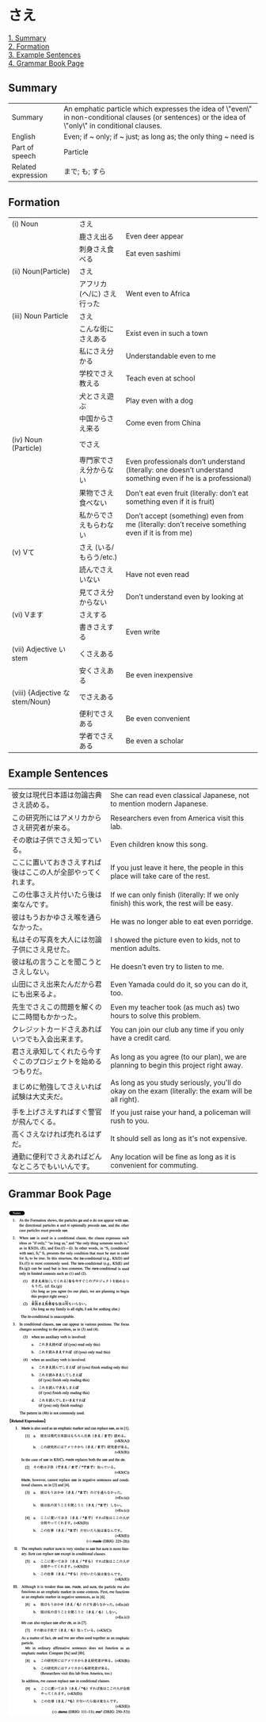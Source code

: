 # さえ

[1. Summary](#summary)<br>
[2. Formation](#formation)<br>
[3. Example Sentences](#example-sentences)<br>
[4. Grammar Book Page](#grammar-book-page)<br>


## Summary

<table><tr>   <td>Summary</td>   <td>An emphatic particle which expresses the idea of \"even\" in non-conditional clauses (or sentences) or the idea of \"only\" in conditional clauses.</td></tr><tr>   <td>English</td>   <td>Even; if ~ only; if ~ just; as long as; the only thing ~ need is</td></tr><tr>   <td>Part of speech</td>   <td>Particle</td></tr><tr>   <td>Related expression</td>   <td>まで; も; すら</td></tr></table>

## Formation

<table class="table"><tbody><tr class="tr head"><td class="td"><span class="numbers">(i)</span> <span class="bold">Noun</span></td><td class="td"><span class="concept">さえ</span></td><td class="td"></td></tr><tr class="tr"><td class="td"></td><td class="td"><span>鹿</span><span class="concept">さえ</span><span>出る</span></td><td class="td"><span>Even deer appear</span></td></tr><tr class="tr"><td class="td"></td><td class="td"><span>刺身</span><span class="concept">さえ</span><span>食べる</span></td><td class="td"><span>Eat even sashimi</span></td></tr><tr class="tr head"><td class="td"><span class="numbers">(ii)</span> <span class="bold">Noun(Particle)</span> </td><td class="td"><span class="concept">さえ</span></td><td class="td"></td></tr><tr class="tr"><td class="td"></td><td class="td"><span>アフリカ(へ/に)</span> <span class="concept">さえ</span><span>行った</span></td><td class="td"><span>Went even to Africa</span></td></tr><tr class="tr head"><td class="td"><span class="numbers">(iii)</span> <span class="bold">Noun Particle</span></td><td class="td"><span class="concept">さえ</span></td><td class="td"></td></tr><tr class="tr"><td class="td"></td><td class="td"><span>こんな街に</span><span class="concept">さえ</span><span>ある</span></td><td class="td"><span>Exist even in such a town</span></td></tr><tr class="tr"><td class="td"></td><td class="td"><span>私に</span><span class="concept">さえ</span><span>分かる</span></td><td class="td"><span>Understandable even to me</span></td></tr><tr class="tr"><td class="td"></td><td class="td"><span>学校で</span><span class="concept">さえ</span><span>教える</span></td><td class="td"><span>Teach even at school</span></td></tr><tr class="tr"><td class="td"></td><td class="td"><span>犬と</span><span class="concept">さえ</span><span>遊ぶ</span></td><td class="td"><span>Play even with a dog</span></td></tr><tr class="tr"><td class="td"></td><td class="td"><span>中国から</span><span class="concept">さえ</span><span>来る</span></td><td class="td"><span>Come even from China</span></td></tr><tr class="tr head"><td class="td"><span class="numbers">(iv)</span> <span class="bold">Noun (Particle)</span> </td><td class="td"><span>で</span><span class="concept">さえ</span></td><td class="td"></td></tr><tr class="tr"><td class="td"></td><td class="td"><span>専門家で</span><span class="concept">さえ</span><span>分からない</span></td><td class="td"><span>Even professionals don’t understand (literally: one doesn’t understand something even if he is a professional)</span> </td></tr><tr class="tr"><td class="td"></td><td class="td"><span>果物で</span><span class="concept">さえ</span><span>食べない</span></td><td class="td"><span>Don’t eat even fruit (literally: don’t eat something even if it is fruit)</span> </td></tr><tr class="tr"><td class="td"></td><td class="td"><span>私からで</span><span class="concept">さえ</span><span>もらわない</span></td><td class="td"><span>Don’t accept (something) even from me (literally: don’t receive something even if it is from me)</span> </td></tr><tr class="tr head"><td class="td"><span class="numbers">(v)</span> <span class="bold">Vて</span></td><td class="td"><span class="concept">さえ</span><span> (いる/もらう/etc.)</span> </td><td class="td"></td></tr><tr class="tr"><td class="td"></td><td class="td"><span>読んで</span><span class="concept">さえ</span><span>いない</span></td><td class="td"><span>Have not even read</span></td></tr><tr class="tr"><td class="td"></td><td class="td"><span>見て</span><span class="concept">さえ</span><span>分からない</span></td><td class="td"><span>Don’t understand even by looking at</span></td></tr><tr class="tr head"><td class="td"><span class="numbers">(vi)</span> <span class="bold">Vます</span></td><td class="td"><span class="concept">さえ</span><span>する</span></td><td class="td"></td></tr><tr class="tr"><td class="td"></td><td class="td"><span>書き</span><span class="concept">さえ</span><span>する</span></td><td class="td"><span>Even write</span></td></tr><tr class="tr head"><td class="td"><span class="numbers">(vii)</span> <span class="bold">Adjective い stem</span></td><td class="td"><span>く</span><span class="concept">さえ</span><span>ある</span></td><td class="td"></td></tr><tr class="tr"><td class="td"></td><td class="td"><span>安く</span><span class="concept">さえ</span><span>ある</span></td><td class="td"><span>Be even inexpensive</span></td></tr><tr class="tr head"><td class="td"><span class="numbers">(viii)</span> <span class="bold">{Adjective な stem/Noun}</span></td><td class="td"><span>で</span><span class="concept">さえ</span><span>ある</span></td><td class="td"></td></tr><tr class="tr"><td class="td"></td><td class="td"><span>便利で</span><span class="concept">さえ</span><span>ある</span></td><td class="td"><span>Be even convenient</span></td></tr><tr class="tr"><td class="td"></td><td class="td"><span>学者で</span><span class="concept">さえ</span><span>ある</span></td><td class="td"><span>Be even a scholar</span></td></tr></tbody></table>

## Example Sentences

<table><tr>   <td>彼女は現代日本語は勿論古典さえ読める。</td>   <td>She can read even classical Japanese, not to mention modern Japanese.</td></tr><tr>   <td>この研究所にはアメリカからさえ研究者が来る。</td>   <td>Researchers even from America visit this lab.</td></tr><tr>   <td>その歌は子供でさえ知っている。</td>   <td>Even children know this song.</td></tr><tr>   <td>ここに置いておきさえすれば後はここの人が全部やってくれます。</td>   <td>If you just leave it here, the people in this place will take care of the rest.</td></tr><tr>   <td>この仕事さえ片付いたら後は楽なんです。</td>   <td>If we can only finish (literally: If we only finish) this work, the rest will be easy.</td></tr><tr>   <td>彼はもうおかゆさえ喉を通らなかった。</td>   <td>He was no longer able to eat even porridge.</td></tr><tr>   <td>私はその写真を大人には勿論子供にさえ見せた。</td>   <td>I showed the picture even to kids, not to mention adults.</td></tr><tr>   <td>彼は私の言うことを聞こうとさえしない。</td>   <td>He doesn't even try to listen to me.</td></tr><tr>   <td>山田にさえ出来たんだから君にも出来るよ。</td>   <td>Even Yamada could do it, so you can do it, too.</td></tr><tr>   <td>先生でさえこの問題を解くのに二時間もかかった。</td>   <td>Even my teacher took (as much as) two hours to solve this problem.</td></tr><tr>   <td>クレジットカードさえあればいつでも入会出来ます。</td>   <td>You can join our club any time if you only have a credit card.</td></tr><tr>   <td>君さえ承知してくれたら今すぐこのプロジェクトを始めるつもりだ。</td>   <td>As long as you agree (to our plan), we are planning to begin this project right away.</td></tr><tr>   <td>まじめに勉強してさえいれば試験は大丈夫だ。</td>   <td>As long as you study seriously, you'll do okay on the exam (literally: the exam will be all right).</td></tr><tr>   <td>手を上げさえすればすぐ警官が飛んでくる。</td>   <td>If you just raise your hand, a policeman will rush to you.</td></tr><tr>   <td>高くさえなければ売れるはずだ。</td>   <td>It should sell as long as it's not expensive.</td></tr><tr>   <td>通勤に便利でさえあればどんなところでもいいんです。</td>   <td>Any location will be fine as long as it is convenient for commuting.</td></tr></table>

## Grammar Book Page

![](../img/Intermediateさえ.png)

